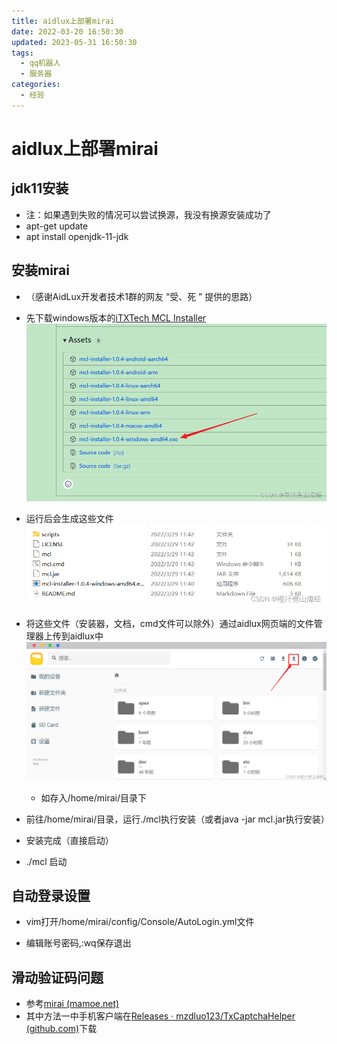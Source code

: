 ```yaml
---
title: aidlux上部署mirai
date: 2022-03-20 16:50:30
updated: 2023-05-31 16:50:30
tags:
  - qq机器人
  - 服务器
categories:
  - 经验
---
```


# aidlux上部署mirai

## jdk11安装

* 注：如果遇到失败的情况可以尝试换源，我没有换源安装成功了
* apt-get update
* apt install openjdk-11-jdk

## 安装mirai

* （感谢AidLux开发者技术1群的网友 “受、死 ” 提供的思路）
* 先下载windows版本的[iTXTech MCL Installer](https://github.com/iTXTech/mcl-installer/releases)![在这里插入图片描述](aidlux上部署mirai/19a10579bb6a42e19db23bc949fb8216.png)


* 运行后会生成这些文件![在这里插入图片描述](aidlux上部署mirai/77923899467844739cbc7f012945ee04.png)

* 将这些文件（安装器，文档，cmd文件可以除外）通过aidlux网页端的文件管理器上传到aidlux中![在这里插入图片描述](aidlux上部署mirai/fe0f8a2ad8bd4b1590c10708de9d7272.png)

  * 如存入/home/mirai/目录下
* 前往/home/mirai/目录，运行./mcl执行安装（或者java -jar mcl.jar执行安装）
* 安装完成（直接启动）
* ./mcl 启动

## 自动登录设置

* vim打开/home/mirai/config/Console/AutoLogin.yml文件

* 编辑账号密码,:wq保存退出

## 滑动验证码问题

* 参考[mirai (mamoe.net)](https://docs.mirai.mamoe.net/mirai-login-solver-selenium/)
* 其中方法一中手机客户端在[Releases · mzdluo123/TxCaptchaHelper (github.com)](https://github.com/mzdluo123/TxCaptchaHelper/releases)下载

